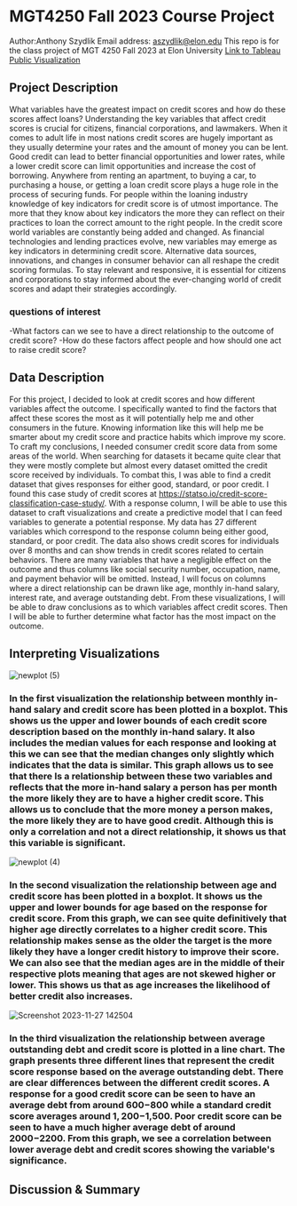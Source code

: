 # MGT4250 Fall 2023 Course Project
Author:Anthony Szydlik Email address: aszydlik@elon.edu
This repo is for the class project of MGT 4250 Fall 2023 at Elon University
[Link to Tableau Public Visualization](https://public.tableau.com/app/profile/anthony.szydlik/viz/tableaupublicfinalvisualization/Sheet1#1)
## Project Description
What variables have the greatest impact on credit scores and how do these scores affect loans? Understanding the key variables that affect credit scores is crucial for citizens, financial corporations, and lawmakers. When it comes to adult life in most nations credit scores are hugely important as they usually determine your rates and the amount of money you can be lent. Good credit can lead to better financial opportunities and lower rates, while a lower credit score can limit opportunities and increase the cost of borrowing. Anywhere from renting an apartment, to buying a car, to purchasing a house, or getting a loan credit score plays a huge role in the process of securing funds. For people within the loaning industry knowledge of key indicators for credit score is of utmost importance. The more that they know about key indicators the more they can reflect on their practices to loan the correct amount to the right people. In the credit score world variables are constantly being added and changed. As financial technologies and lending practices evolve, new variables may emerge as key indicators in determining credit score. Alternative data sources, innovations, and changes in consumer behavior can all reshape the credit scoring formulas. To stay relevant and responsive, it is essential for citizens and corporations to stay informed about the ever-changing world of credit scores and adapt their strategies accordingly. 
### questions of interest
-What factors can we see to have a direct relationship to the outcome of credit score?
-How do these factors affect people and how should one act to raise credit score?
## Data Description
For this project, I decided to look at credit scores and how different variables affect the outcome. I specifically wanted to find the factors that affect these scores the most as it will potentially help me and other consumers in the future. Knowing information like this will help me be smarter about my credit score and practice habits which improve my score. To craft my conclusions, I needed consumer credit score data from some areas of the world. When searching for datasets it became quite clear that they were mostly complete but almost every dataset omitted the credit score received by individuals. To combat this, I was able to find a credit dataset that gives responses for either good, standard, or poor credit. I found this case study of credit scores at https://statso.io/credit-score-classification-case-study/. With a response column, I will be able to use this dataset to craft visualizations and create a predictive model that I can feed variables to generate a potential response. My data has 27 different variables which correspond to the response column being either good, standard, or poor credit. The data also shows credit scores for individuals over 8 months and can show trends in credit scores related to certain behaviors. There are many variables that have a negligible effect on the outcome and thus columns like social security number, occupation, name, and payment behavior will be omitted. Instead, I will focus on columns where a direct relationship can be drawn like age, monthly in-hand salary, interest rate, and average outstanding debt. From these visualizations, I will be able to draw conclusions as to which variables affect credit scores. Then I will be able to further determine what factor has the most impact on the outcome.  
## Interpreting Visualizations
![newplot (5)](https://github.com/elin202/-mgt4250test/assets/152214492/e19e1ddc-deee-43fa-bdca-bd2f94d90564)
### In the first visualization the relationship between monthly in-hand salary and credit score has been plotted in a boxplot. This shows us the upper and lower bounds of each credit score description based on the monthly in-hand salary. It also includes the median values for each response and looking at this we can see that the median changes only slightly which indicates that the data is similar. This graph allows us to see that there Is a relationship between these two variables and reflects that the more in-hand salary a person has per month the more likely they are to have a higher credit score. This allows us to conclude that the more money a person makes, the more likely they are to have good credit. Although this is only a correlation and not a direct relationship, it shows us that this variable is significant. 
![newplot (4)](https://github.com/elin202/-mgt4250test/assets/152214492/abdf7e27-18bc-4ea1-abf7-3be92c9a4c7a)
### In the second visualization the relationship between age and credit score has been plotted in a boxplot. It shows us the upper and lower bounds for age based on the response for credit score. From this graph, we can see quite definitively that higher age directly correlates to a higher credit score. This relationship makes sense as the older the target is the more likely they have a longer credit history to improve their score. We can also see that the median ages are in the middle of their respective plots meaning that ages are not skewed higher or lower. This shows us that as age increases the likelihood of better credit also increases.
![Screenshot 2023-11-27 142504](https://github.com/elin202/-mgt4250test/assets/152214492/3a3ff340-6b96-4e7a-8276-3c31750ee102)
### In the third visualization the relationship between average outstanding debt and credit score is plotted in a line chart. The graph presents three different lines that represent the credit score response based on the average outstanding debt. There are clear differences between the different credit scores. A response for a good credit score can be seen to have an average debt from around $600-$800 while a standard credit score averages around $1,200-$1,500. Poor credit score can be seen to have a much higher average debt of around $2000-$2200. From this graph, we see a correlation between lower average debt and credit scores showing the variable's significance. 


## Discussion & Summary





















